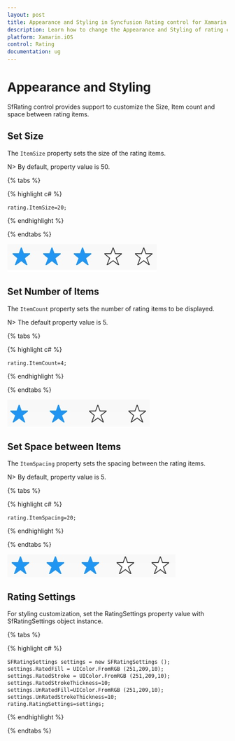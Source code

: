 ```yaml
---
layout: post
title: Appearance and Styling in Syncfusion Rating control for Xamarin.iOS
description: Learn how to change the Appearance and Styling of rating control
platform: Xamarin.iOS
control: Rating
documentation: ug
---
```


# Appearance and Styling

SfRating control provides support to customize the Size, Item count and space between rating items.

## Set Size

The `ItemSize` property sets the size of the rating items. 

N> By default, property value is 50.

{% tabs %}

{% highlight c# %}
	   
	rating.ItemSize=20;

{% endhighlight %}

{% endtabs %}

![](images/layoutSize.jpg)
 
## Set Number of Items

The `ItemCount` property sets the number of rating items to be displayed. 

N> The default property value is 5.

{% tabs %}

{% highlight c# %}

	rating.ItemCount=4;

{% endhighlight %}

{% endtabs %}

![](images/fourstar.jpg) 

## Set Space between Items

The `ItemSpacing` property sets the spacing between the rating items. 

N> By default, property value is 5.

{% tabs %}

{% highlight c# %}

	rating.ItemSpacing=20;

{% endhighlight %}

{% endtabs %}

![](images/layoutSpace.jpg) 

## Rating Settings

For styling customization, set the RatingSettings property value with SfRatingSettings object instance.

{% tabs %}

{% highlight c# %}

	SFRatingSettings settings = new SFRatingSettings ();
	settings.RatedFill = UIColor.FromRGB (251,209,10);
	settings.RatedStroke = UIColor.FromRGB (251,209,10);
    settings.RatedStrokeThickness=10;
	settings.UnRatedFill=UIColor.FromRGB (251,209,10);
	settings.UnRatedStrokeThickness=10;
	rating.RatingSettings=settings;	
			
{% endhighlight %}

{% endtabs %}

